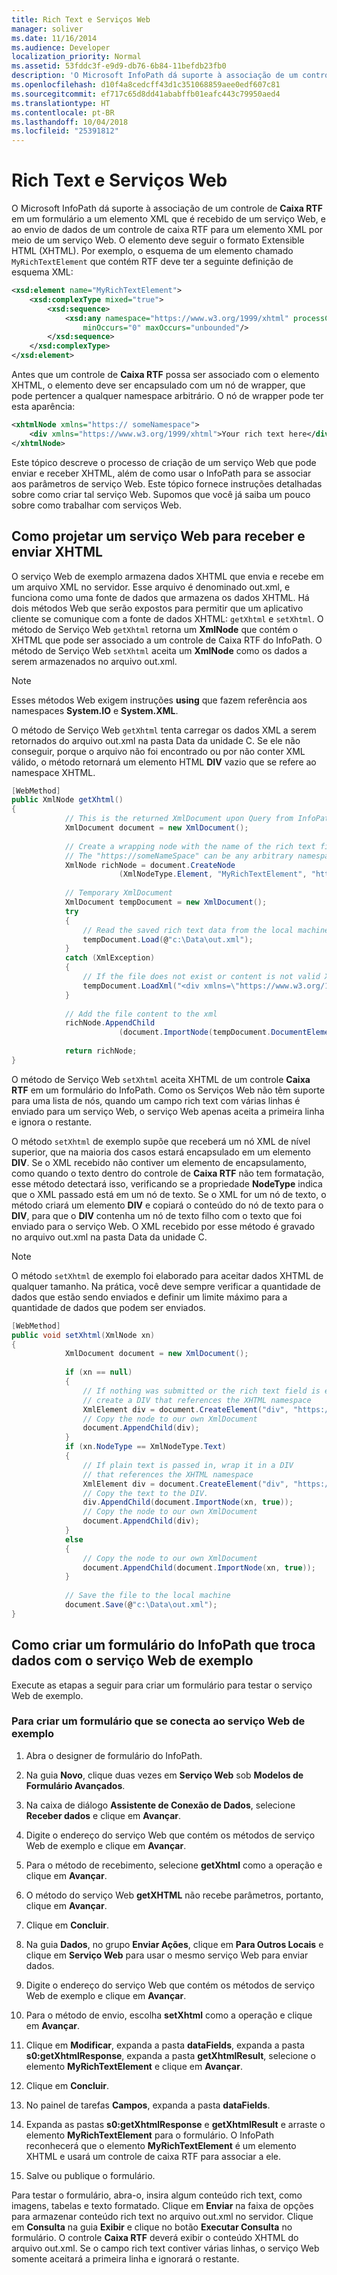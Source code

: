 ```yaml
---
title: Rich Text e Serviços Web
manager: soliver
ms.date: 11/16/2014
ms.audience: Developer
localization_priority: Normal
ms.assetid: 53fddc3f-e9d9-db76-6b84-11befdb23fb0
description: 'O Microsoft InfoPath dá suporte à associação de um controle de Caixa RTF em um formulário a um elemento XML que é recebido de um serviço Web, e ao envio de dados de um controle de caixa RTF para um elemento XML por meio de um serviço Web. O elemento deve seguir o formato Extensible HTML (XHTML). Por exemplo, o esquema de um elemento chamado MyRichTextElement que contenha RTF teria a seguinte definição de esquema XML:'
ms.openlocfilehash: d10f4a8cedcff43d1c351068859aee0edf607c81
ms.sourcegitcommit: ef717c65d8dd41ababffb01eafc443c79950aed4
ms.translationtype: HT
ms.contentlocale: pt-BR
ms.lasthandoff: 10/04/2018
ms.locfileid: "25391812"
---
```

# <a name="rich-text-and-web-services"></a>Rich Text e Serviços Web

O Microsoft InfoPath dá suporte à associação de um controle de **Caixa RTF** em um formulário a um elemento XML que é recebido de um serviço Web, e ao envio de dados de um controle de caixa RTF para um elemento XML por meio de um serviço Web. O elemento deve seguir o formato Extensible HTML (XHTML). Por exemplo, o esquema de um elemento chamado `MyRichTextElement` que contém RTF deve ter a seguinte definição de esquema XML: 
  
```XML
<xsd:element name="MyRichTextElement"> 
    <xsd:complexType mixed="true"> 
        <xsd:sequence> 
            <xsd:any namespace="https://www.w3.org/1999/xhtml" processContents="lax" 
                minOccurs="0" maxOccurs="unbounded"/> 
        </xsd:sequence> 
    </xsd:complexType> 
</xsd:element>
```

Antes que um controle de **Caixa RTF** possa ser associado com o elemento XHTML, o elemento deve ser encapsulado com um nó de wrapper, que pode pertencer a qualquer namespace arbitrário. O nó de wrapper pode ter esta aparência: 
  
```xml
<xhtmlNode xmlns="https:// someNamespace"> 
    <div xmlns="https://www.w3.org/1999/xhtml">Your rich text here</div> 
</xhtmlNode>
```

Este tópico descreve o processo de criação de um serviço Web que pode enviar e receber XHTML, além de como usar o InfoPath para se associar aos parâmetros de serviço Web. Este tópico fornece instruções detalhadas sobre como criar tal serviço Web. Supomos que você já saiba um pouco sobre como trabalhar com serviços Web.
  
## <a name="how-to-design-a-web-service-to-receive-and-send-xhtml"></a>Como projetar um serviço Web para receber e enviar XHTML

O serviço Web de exemplo armazena dados XHTML que envia e recebe em um arquivo XML no servidor. Esse arquivo é denominado out.xml, e funciona como uma fonte de dados que armazena os dados XHTML. Há dois métodos Web que serão expostos para permitir que um aplicativo cliente se comunique com a fonte de dados XHTML: `getXhtml` e `setXhtml`. O método de Serviço Web `getXhtml` retorna um **XmlNode** que contém o XHTML que pode ser associado a um controle de Caixa RTF do InfoPath. O método de Serviço Web `setXhtml` aceita um **XmlNode** como os dados a serem armazenados no arquivo out.xml. 
  
> [!NOTE]
> Esses métodos Web exigem instruções **using** que fazem referência aos namespaces **System.IO** e **System.XML**. 
  
O método de Serviço Web `getXhtml` tenta carregar os dados XML a serem retornados do arquivo out.xml na pasta Data da unidade C. Se ele não conseguir, porque o arquivo não foi encontrado ou por não conter XML válido, o método retornará um elemento HTML **DIV** vazio que se refere ao namespace XHTML. 
  
```cs
[WebMethod]
public XmlNode getXhtml()  
{  
            // This is the returned XmlDocument upon Query from InfoPath 
            XmlDocument document = new XmlDocument(); 
 
            // Create a wrapping node with the name of the rich text field. 
            // The "https://someNameSpace" can be any arbitrary namespace 
            XmlNode richNode = document.CreateNode 
                        (XmlNodeType.Element, "MyRichTextElement", "https://someNameSpace"); 
 
            // Temporary XmlDocument 
            XmlDocument tempDocument = new XmlDocument(); 
            try 
            { 
                // Read the saved rich text data from the local machine 
                tempDocument.Load(@"c:\Data\out.xml"); 
            } 
            catch (XmlException) 
            { 
                // If the file does not exist or content is not valid XML 
                tempDocument.LoadXml("<div xmlns=\"https://www.w3.org/1999/xhtml\"></div>"); 
            } 
 
            // Add the file content to the xml 
            richNode.AppendChild 
                        (document.ImportNode(tempDocument.DocumentElement, true)); 
 
            return richNode; 
}  

```

O método de Serviço Web `setXhtml` aceita XHTML de um controle **Caixa RTF** em um formulário do InfoPath. Como os Serviços Web não têm suporte para uma lista de nós, quando um campo rich text com várias linhas é enviado para um serviço Web, o serviço Web apenas aceita a primeira linha e ignora o restante. 
  
O método `setXhtml` de exemplo supõe que receberá um nó XML de nível superior, que na maioria dos casos estará encapsulado em um elemento **DIV**. Se o XML recebido não contiver um elemento de encapsulamento, como quando o texto dentro do controle de **Caixa RTF** não tem formatação, esse método detectará isso, verificando se a propriedade **NodeType** indica que o XML passado está em um nó de texto. Se o XML for um nó de texto, o método criará um elemento **DIV** e copiará o conteúdo do nó de texto para o **DIV**, para que o **DIV** contenha um nó de texto filho com o texto que foi enviado para o serviço Web. O XML recebido por esse método é gravado no arquivo out.xml na pasta Data da unidade C. 
  
> [!NOTE]
> O método `setXhtml` de exemplo foi elaborado para aceitar dados XHTML de qualquer tamanho. Na prática, você deve sempre verificar a quantidade de dados que estão sendo enviados e definir um limite máximo para a quantidade de dados que podem ser enviados. 
  
```cs
[WebMethod]  
public void setXhtml(XmlNode xn)  
{  
            XmlDocument document = new XmlDocument(); 
 
            if (xn == null) 
            { 
                // If nothing was submitted or the rich text field is empty, 
                // create a DIV that references the XHTML namespace 
                XmlElement div = document.CreateElement("div", "https://www.w3.org/1999/xhtml"); 
                // Copy the node to our own XmlDocument 
                document.AppendChild(div); 
            } 
            if (xn.NodeType == XmlNodeType.Text) 
            { 
                // If plain text is passed in, wrap it in a DIV 
                // that references the XHTML namespace 
                XmlElement div = document.CreateElement("div", "https://www.w3.org/1999/xhtml"); 
                // Copy the text to the DIV. 
                div.AppendChild(document.ImportNode(xn, true)); 
                // Copy the node to our own XmlDocument 
                document.AppendChild(div); 
            } 
            else 
            { 
                // Copy the node to our own XmlDocument 
                document.AppendChild(document.ImportNode(xn, true)); 
            } 
 
            // Save the file to the local machine 
            document.Save(@"c:\Data\out.xml"); 
}  

```

## <a name="how-to-create-an-infopath-form-that-exchanges-data-with-the-sample-web-service"></a>Como criar um formulário do InfoPath que troca dados com o serviço Web de exemplo

Execute as etapas a seguir para criar um formulário para testar o serviço Web de exemplo.
  
### <a name="to-create-a-form-that-connects-to-the-sample-web-service"></a>Para criar um formulário que se conecta ao serviço Web de exemplo

1. Abra o designer de formulário do InfoPath.
    
2. Na guia **Novo**, clique duas vezes em **Serviço Web** sob **Modelos de Formulário Avançados**.
    
3. Na caixa de diálogo **Assistente de Conexão de Dados**, selecione **Receber dados** e clique em **Avançar**.
    
4. Digite o endereço do serviço Web que contém os métodos de serviço Web de exemplo e clique em **Avançar**. 
    
5. Para o método de recebimento, selecione **getXhtml** como a operação e clique em **Avançar**.
    
6. O método do serviço Web **getXHTML** não recebe parâmetros, portanto, clique em **Avançar**.
    
7. Clique em **Concluir**.
    
8. Na guia **Dados**, no grupo **Enviar Ações**, clique em **Para Outros Locais** e clique em **Serviço Web** para usar o mesmo serviço Web para enviar dados. 
    
9. Digite o endereço do serviço Web que contém os métodos de serviço Web de exemplo e clique em **Avançar**.
    
10. Para o método de envio, escolha **setXhtml** como a operação e clique em **Avançar**.
    
11. Clique em **Modificar**, expanda a pasta **dataFields**, expanda a pasta **s0:getXhtmlResponse**, expanda a pasta **getXhtmlResult**, selecione o elemento **MyRichTextElement** e clique em **Avançar**.
    
12. Clique em **Concluir**.
    
13. No painel de tarefas **Campos**, expanda a pasta **dataFields**. 
    
14. Expanda as pastas **s0:getXhtmlResponse** e **getXhtmlResult** e arraste o elemento **MyRichTextElement** para o formulário. O InfoPath reconhecerá que o elemento **MyRichTextElement** é um elemento XHTML e usará um controle de caixa RTF para associar a ele. 
    
15. Salve ou publique o formulário.
    
Para testar o formulário, abra-o, insira algum conteúdo rich text, como imagens, tabelas e texto formatado. Clique em **Enviar** na faixa de opções para armazenar conteúdo rich text no arquivo out.xml no servidor. Clique em **Consulta** na guia **Exibir** e clique no botão **Executar Consulta** no formulário. O controle **Caixa RTF** deverá exibir o conteúdo XHTML do arquivo out.xml. Se o campo rich text contiver várias linhas, o serviço Web somente aceitará a primeira linha e ignorará o restante. 
  


